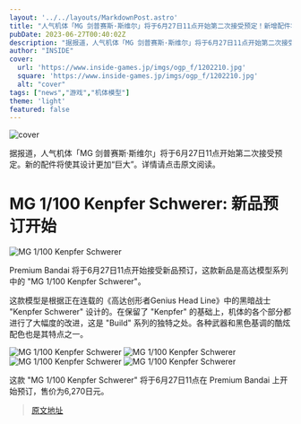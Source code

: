 ```yaml
---
layout: '../../layouts/MarkdownPost.astro'
title: "人气机体「MG 剑普赛斯·斯维尔」将于6月27日11点开始第二次接受预定！新增配件将使其设计更加“巨大”"
pubDate: 2023-06-27T00:40:02Z
description: "据报道，人气机体「MG 剑普赛斯·斯维尔」将于6月27日11点开始第二次接受预定。新的配件将使其设计更加“巨大”。"
author: "INSIDE"
cover:
  url: 'https://www.inside-games.jp/imgs/ogp_f/1202210.jpg'
  square: 'https://www.inside-games.jp/imgs/ogp_f/1202210.jpg'
  alt: "cover"
tags: ["news","游戏","机体模型"]
theme: 'light'
featured: false
---
```


![cover](https://www.inside-games.jp/imgs/ogp_f/1202210.jpg)

据报道，人气机体「MG 剑普赛斯·斯维尔」将于6月27日11点开始第二次接受预定。新的配件将使其设计更加“巨大”。详情请点击原文阅读。

# MG 1/100 Kenpfer Schwerer: 新品预订开始

![MG 1/100 Kenpfer Schwerer](https://www.inside-games.jp/imgs/zoom/1201630.jpg)

Premium Bandai 将于6月27日11点开始接受新品预订，这款新品是高达模型系列中的 "MG 1/100 Kenpfer Schwerer"。

这款模型是根据正在连载的《高达创形者Genius Head Line》中的黑暗战士 "Kenpfer Schwerer" 设计的。在保留了 "Kenpfer" 的基础上，机体的各个部分都进行了大幅度的改进，这是 "Build" 系列的独特之处。各种武器和黑色基调的酷炫配色也是其特点之一。

![MG 1/100 Kenpfer Schwerer](https://www.inside-games.jp/imgs/zoom/1202210.jpg)
![MG 1/100 Kenpfer Schwerer](https://www.inside-games.jp/imgs/zoom/1202215.jpg)
![MG 1/100 Kenpfer Schwerer](https://www.inside-games.jp/imgs/zoom/1202216.jpg)
![MG 1/100 Kenpfer Schwerer](https://www.inside-games.jp/imgs/zoom/1202212.jpg)

这款 "MG 1/100 Kenpfer Schwerer" 将于6月27日11点在 Premium Bandai 上开始预订，售价为6,270日元。

>[原文地址](https://www.inside-games.jp/article/2023/06/27/146828.html)  